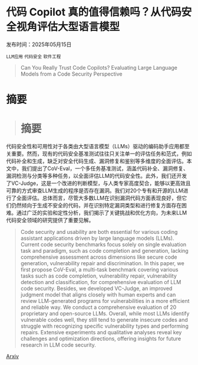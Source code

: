 # 代码 Copilot 真的值得信赖吗？从代码安全视角评估大型语言模型

发布时间：2025年05月15日

`LLM应用` `代码安全` `软件工程`

> Can You Really Trust Code Copilots? Evaluating Large Language Models from a Code Security Perspective

# 摘要

> # 摘要
代码安全性和可用性对于各类由大型语言模型（LLMs）驱动的编码助手应用都至关重要。然而，现有的代码安全基准测试往往只关注单一的评估任务和范式，例如代码补全和生成，缺乏对安全代码生成、漏洞修复和鉴别等多维度的全面评估。本文中，我们提出了CoV-Eval，一个多任务基准测试，涵盖代码补全、漏洞修复、漏洞检测与分类等多种任务，以全面评估LLM的代码安全性。此外，我们还开发了VC-Judge，这是一个改进的判断模型，与人类专家高度契合，能够以更高效且可靠的方式审查LLM生成的程序是否存在漏洞。我们对20个专有和开源的LLM进行了全面评估。总体而言，尽管大多数LLM在识别漏洞代码方面表现良好，但它们仍然倾向于生成不安全的代码，并在识别特定漏洞类型和进行修复方面存在困难。通过广泛的实验和定性分析，我们揭示了关键挑战和优化方向，为未来LLM代码安全领域的研究提供了重要见解。

> Code security and usability are both essential for various coding assistant applications driven by large language models (LLMs). Current code security benchmarks focus solely on single evaluation task and paradigm, such as code completion and generation, lacking comprehensive assessment across dimensions like secure code generation, vulnerability repair and discrimination. In this paper, we first propose CoV-Eval, a multi-task benchmark covering various tasks such as code completion, vulnerability repair, vulnerability detection and classification, for comprehensive evaluation of LLM code security. Besides, we developed VC-Judge, an improved judgment model that aligns closely with human experts and can review LLM-generated programs for vulnerabilities in a more efficient and reliable way. We conduct a comprehensive evaluation of 20 proprietary and open-source LLMs. Overall, while most LLMs identify vulnerable codes well, they still tend to generate insecure codes and struggle with recognizing specific vulnerability types and performing repairs. Extensive experiments and qualitative analyses reveal key challenges and optimization directions, offering insights for future research in LLM code security.

[Arxiv](https://arxiv.org/abs/2505.10494)